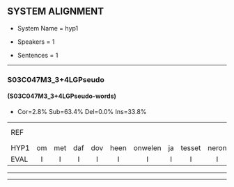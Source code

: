 
## SYSTEM ALIGNMENT

- System Name = hyp1

- Speakers = 1

- Sentences = 1

---

### S03C047M3_3+4LGPseudo

#### (S03C047M3_3+4LGPseudo-words)

- Cor=2.8%	Sub=63.4%	Del=0.0%	Ins=33.8%

|  |  |  |  |  |  |  |  |  |  |  |  |  |  |  |  |  |  |  |  |  |  |  |  |  |  |  |  |  |  |  |  |  |  |  |  |  |  |  |  |  |  |  |  |  |  |  |  |  |  |  |  |  |  |  |  |  |  |  |  |  |  |  |  |  |  |  |  |  |  |  |  |
|:--- |:---:|:---:|:---:|:---:|:---:|:---:|:---:|:---:|:---:|:---:|:---:|:---:|:---:|:---:|:---:|:---:|:---:|:---:|:---:|:---:|:---:|:---:|:---:|:---:|:---:|:---:|:---:|:---:|:---:|:---:|:---:|:---:|:---:|:---:|:---:|:---:|:---:|:---:|:---:|:---:|:---:|:---:|:---:|:---:|:---:|:---:|:---:|:---:|:---:|:---:|:---:|:---:|:---:|:---:|:---:|:---:|:---:|:---:|:---:|:---:|:---:|:---:|:---:|:---:|:---:|:---:|:---:|:---:|:---:|:---:|:---:|
| REF |  |  |  |  |  |  |  |  |  |  |  |  |  |  |  | ometuif | toejietsen | oonwijlen | jattesiet | nurudien | * | * | stoenydaas | deuveltek | * | juitonie | gevijdel | sidowaan | spekkeraai | wachteniek | * | verpierik | nappegreeuw | mantaroen | schielendaspen | crobeklunker | kabbestepen | verwarig*(verwarring) | * | ooiebiekje | fandelig | jalekrewen |  |  |  |  |  |  |  |  |  | smoralij | zeekvlachine | kanaroe | toineetlijgen | meitsegrok | * | kantelogsten | ondermind | * | choporatie | zennebral | ijraspangen | blottenduuf | girdofhaalder | tobbermoeit | poentalschouden | havedil | verbrakkertje | gerauwejaak | hapeneren |
| HYP1 | om | met | daf | dov | heen | onwelen | ja | tesset | neron | nero | déen | stone | das | duiveltik | joed | jetoni | gerejde | ci | doan | s | ikkerai | wag | teniet | nik | verpirik | nater | gre | man | taron | schien | men | daspen | krobbeklinter | kabe | tepen | gerwerrn | verwrg | oje | beetje | van | delink | jalekrewen | smoale | zekvlakchine | ka | naroe | toh | e | klegen | mi | e | grok | kantostem | onderniet | shoq | schoq | corati | zinnebrel | en | ras | tanen | notende | gerdof | alder | tobbermoit | tontelsholden | havdien | voor | brakkertje | veraeje | hapeneren |
| EVAL | I | I | I | I | I | I | I | I | I | I | I | I | I | I | I | S | S | S | S | S | S | S | S | S | S | S | S | S | S | S | S | S | S | S | S | S | S | S | S | S | S |  | I | I | I | I | I | I | I | I | I | S | S | S | S | S | S | S | S | S | S | S | S | S | S | S | S | S | S | S |  |
---

---
